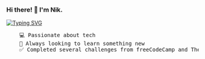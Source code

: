 ### Hi there! 👋 I'm Nik.

[![Typing SVG](https://readme-typing-svg.demolab.com?font=Pixelify+Sans&pause=1000&color=1BF74C&random=true&width=435&lines=Hello+World;Hello+Friend)](https://git.io/typing-svg)

<pre>
    💻 Passionate about tech
    📖 Always looking to learn something new
    ✅ Completed several challenges from freeCodeCamp and TheOdinProject
</pre>
